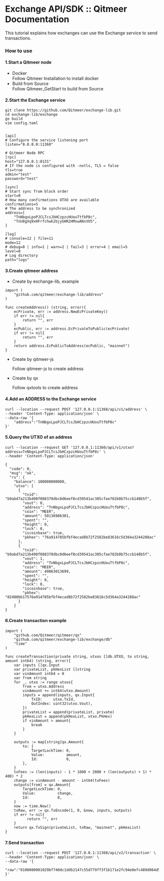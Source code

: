 # Exchange API/SDK :: Qitmeer Documentation

This tutorial explains how exchanges can use the Exchange service to send transactions.

### How to use <a href="#how-to-use" id="how-to-use"></a>

#### 1.Start a Qitmeer node <a href="#1start-a-qitmeer-node" id="1start-a-qitmeer-node"></a>

* Docker\
  Follow Qitmeer Installation to install docker
* Build from Source\
  Follow Qitmeer\_GetStart to build from Source

#### 2.Start the Exchange service <a href="#2start-the-exchange-service" id="2start-the-exchange-service"></a>

```
git clone https://github.com/Qitmeer/exchange-lib.git
cd exchange-lib/exchange
go build
vim config.toml
```

```

[api]
# Configure the service listening port
listen="0.0.0.0:11360"  

# Qitmeer Node RPC
[rpc]
host="127.0.0.1:8131"
# If the node is configured with -notls, TLS = false
tls=true
admin="test"
password="test"

[sync]
# Start sync from block order
start=0
# How many confirmations UTXO are available
confirmations=5
# The address to be synchronized
address=[
    "TnNbgxLpoPJCLTcsJbHCzpzcHUouTtfbP8c",
    "TnU8gXq9xHFrfchwk2bjyGHR2HMswANsVU5",
]

[log]
# console=12 | file=11
mode=12
# debug=0 | info=1 | warn=2 | fail=3 | error=4 | email=5
level=0
# Log directory
path="logs"
```

#### 3.Create qitmeer address <a href="#3create-qitmeer-address" id="3create-qitmeer-address"></a>

* Create by exchange-lib, example

```
import (
	"github.com/qitmeer/exchange-lib/address"
)

func createAddress() (string, error){
	ecPrivate, err := address.NewEcPrivateKey()
	if err != nil{
		return "", err
	}
	ecPublic, err := address.EcPrivateToPublic(ecPrivate)
	if err != nil{
		return "", err
	}
	return address.EcPublicToAddress(ecPublic, "mainnet")
}
```

*   Create by qitmeer-js

    Follow qitmeer-js to create address
*   Create by qx

    Follow qxtools to create address

#### 4.Add an ADDRESS to the Exchange service <a href="#4add-an-address-to-the-exchange-service" id="4add-an-address-to-the-exchange-service"></a>

```
curl --location --request POST '127.0.0.1:11360/api/v1/address' \
--header 'Content-Type: application/json' \
--data-raw '{
    "address":"TnNbgxLpoPJCLTcsJbHCzpzcHUouTtfbP8c"
}'
```

#### 5.Query the UTXO of an address <a href="#5query-the-utxo-of-an-address" id="5query-the-utxo-of-an-address"></a>

```
curl --location --request GET '127.0.0.1:11360/api/v1/utxo?address=TnNbgxLpoPJCLTcsJbHCzpzcHUouTtfbP8c' \
--header 'Content-Type: application/json'
```

```
{
  "code": 0,
  "msg": "ok",
  "rs": {
    "balance": 100000000000,
    "utxo": [
      {
        "txid": "b9abd7a213b490f088370dbc0d6eef8cd39541ac305cfae782b0b75ccb148b5f",
        "vout": 0,
        "address": "TnNbgxLpoPJCLTcsJbHCzpzcHUouTtfbP8c",
        "coin": "MEER",
        "amount": 50136986301,
        "spent": "",
        "height": 0,
        "lock": 0,
        "iscoinbase": true,
        "pkhex": "76a914785bfbf4ecad8b72f2582be83616c5d364a3244288ac"
      },
      {
        "txid": "b9abd7a213b490f088370dbc0d6eef8cd39541ac305cfae782b0b75ccb148b5f",
        "vout": 1,
        "address": "TnNbgxLpoPJCLTcsJbHCzpzcHUouTtfbP8c",
        "coin": "MEER",
        "amount": 49863013699,
        "spent": "",
        "height": 0,
        "lock": 0,
        "iscoinbase": true,
        "pkhex": "02400bb17576a914785bfbf4ecad8b72f2582be83616c5d364a3244288ac"
      }
    }
}
```

#### 6.Create transaction example <a href="#6create-transaction-example" id="6create-transaction-example"></a>

```
import (
    "github.com/Qitmeer/qitmeer/qx"
    "github.com/qitmeer/exchange-lib/exchange/db"
    "time"
)

func createTransaction(private string, utxos []db.UTXO, to string, amount int64) (string, error){
    var inputs []qx.Input
    var privateList, pkHexList []string
    var vinAmount int64 = 0
    var from string
    for _, utxo := range utxos{
        from = utxo.Address
        vinAmount += int64(utxo.Amount)
        inputs = append(inputs, qx.Input{
            TxID:     utxo.TxId,
            OutIndex: uint32(utxo.Vout),
        })
        privateList = append(privateList, private)
        pkHexList = append(pkHexList, utxo.PkHex)
        if vinAmount > amount{
            break
        }
    }
  
    outputs := map[string]qx.Amount{
        to: {
            TargetLockTime: 0,
            Value:          amount,
            Id:             0,
        },
    }
    txFees := (len(inputs) - 1 * 1600 + 2000 + (len(outputs) + 1) * 400) * 2
    change := vinAmount - amount - int64(txFees)
    outputs[from] = qx.Amount{
        TargetLockTime: 0,
        Value:          change,
        Id:             0,
    }
    now := time.Now()
    txRaw, err := qx.TxEncode(1, 0, &now, inputs, outputs)
    if err != nil{
          return "", err
    }
    return qx.TxSign(privateList, txRaw, "mainnet", pkHexList)
}

```

#### 7.Send transaction <a href="#7send-transaction" id="7send-transaction"></a>

```
curl --location --request POST '127.0.0.1:11360/api/v2/transaction' \
--header 'Content-Type: application/json' \
--data-raw '{
    "raw":"0100000001029bf740dc1ddb2147c55d779ff3f1b171e2fc94e0efc489d064d5fbf4cc61dc01000000ffffffff02000000e1f505000000001976a914caf0e6f1e0b174131b33bba3ffb3510027230ff588ac0000331e420f000000001976a914caf0e6f1e0b174131b33bba3ffb3510027230ff588ac751f0200000000007aaf9161016a47304402202aaeb8227533bcbc7a5cba30e8ffffeb247c16b55671e9085f74c3ada648db3802200388b7db48f17626746e6d2f9c9fe571d3de17567d8d9bffca1797df0998b7e50121026c3f92961caa80e0b6a9f534040ac32c3c084cbff71897ff59ed6ac550b15228"
}'
```
